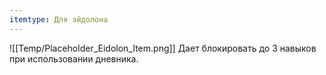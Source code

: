 ```yaml
---
itemtype: Для эйдолона
---
```

![[Temp/Placeholder_Eidolon_Item.png]]
Дает блокировать до 3 навыков при использовании дневника.
